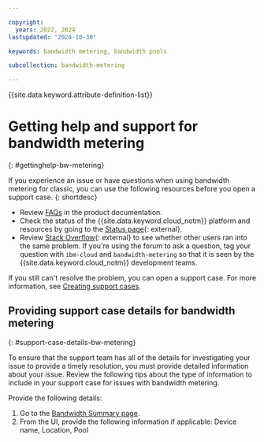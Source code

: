 ```yaml
---

copyright:
  years: 2022, 2024
lastupdated: "2024-10-30"

keywords: bandwidth metering, bandwidth pools

subcollection: bandwidth-metering

---
```


{{site.data.keyword.attribute-definition-list}}

# Getting help and support for bandwidth metering
{: #gettinghelp-bw-metering}

If you experience an issue or have questions when using bandwidth metering for classic, you can use the following resources before you open a support case.
{: shortdesc}

* Review [FAQs](/docs/bandwidth-metering?topic=bandwidth-metering-faqs) in the product documentation.
* Check the status of the {{site.data.keyword.cloud_notm}} platform and resources by going to the [Status page](https://cloud.ibm.com/status){: external}.
* Review [Stack Overflow](https://stackoverflow.com/search?q=cdn+ibm-cloud){: external} to see whether other users ran into the same problem. If you're using the forum to ask a question, tag your question with `ibm-cloud` and `bandwidth-metering` so that it is seen by the {{site.data.keyword.cloud_notm}} development teams.

If you still can't resolve the problem, you can open a support case. For more information, see [Creating support cases](/docs/account?topic=account-open-case&interface=ui).

## Providing support case details for bandwidth metering
{: #support-case-details-bw-metering}

To ensure that the support team has all of the details for investigating your issue to provide a timely resolution, you must provide detailed information about your issue. Review the following tips about the type of information to include in your support case for issues with bandwidth metering.

Provide the following details:

1. Go to the [Bandwidth Summary page](https://{DomainName}/classic-bandwidth).
2. From the UI, provide the following information if applicable: Device name, Location, Pool
